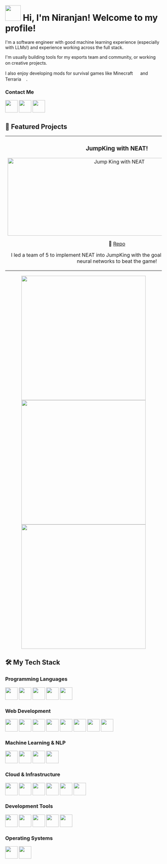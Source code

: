 <div>
  <h1 align="left">
    <img src="https://cdn.discordapp.com/attachments/1090302162472534026/1304151133404794940/ezgif.com-crop_3.gif?ex=672e58e4&is=672d0764&hm=13e9fa7940db58ddd68bcf694c3558858f9663c6092a9b0cb8543996105f32b3&" width="50"> 
    Hi, I'm Niranjan! Welcome to my profile!
  </h1>
</div>

I'm a software engineer with good machine learning experience (especially with LLMs!) and experience working across the full stack. 

I'm usually building tools for my esports team and community, or working on creative projects. <img src="https://cdn.discordapp.com/attachments/1090302162472534026/1304165901066571826/40-cogs-ezgif.com-resize.gif?ex=672e66a5&is=672d1525&hm=83406df2ef069c307bff6b8ba13c8a73c2d3b3cd88eeb62defc1c57304550ba0&" width="16">

I also enjoy developing mods for survival games like Minecraft <img src="https://p1.hiclipart.com/preview/896/990/447/minecraft-hd-icon-mac-pc-minecraft-icon-512-png-icon.jpg" width="16"> and Terraria<img src="https://e7.pngegg.com/pngimages/121/941/png-clipart-terraria-tree-minecraft-video-game-steel-icons-logo-plant-stem-thumbnail.png" width="16">.

### Contact Me
[<img src="https://img.icons8.com/color/48/000000/microsoft-outlook-2019--v2.png" width="40" height="40"/>](mailto:oranjan@outlook.com)
[<img src="https://img.icons8.com/color/48/000000/linkedin.png" width="40" height="40"/>](https://linkedin.com/in/nnm22)
[<img src="https://img.icons8.com/color/48/000000/github.png" width="40" height="40"/>](https://github.com/tntcannon5000)


## 🚀 Featured Projects

<div align="center">
  <table>
    <tr>
      <td width="50%">
        <h3 align="center">JumpKing with NEAT!</h3>
        <div align="center">  
          <img src="https://github.com/user-attachments/assets/77ee0345-f1cb-489a-81bf-ea0c042a5bac" alt="Jump King with NEAT" width="703" height="250"/>
          <br>
          <p>
            🔗 <a href="https://github.com/DebKrKundu121/JumpKingAtHome">Repo</a>
          </p>
          <p>I led a team of 5 to implement NEAT into JumpKing with the goal of training a population of neural networks to beat the game!</p>
        </div>
      </td>
      <td width="50%">
        <h3 align="center">DC-Storage</h3>
        <div align="center">
          <img src="https://github.com/user-attachments/assets/b99fc698-1ac7-4351-9476-2d9c5ce6a070" alt="project screenshot" width="703" height="250"/>
          <br>
          <p>
            🔗 <a href="https://github.com/tntcannon5000/DC-Storage">Repo</a>
          </p>
          <p>POC tool to upload an unlimited amount of files to various services with CDNs simultaneously (such as Telegram)</p>
        </div>
      </td>
    </tr>
  </table>
</div>
<div align="center">
<a href="https://github.com/tntcannon5000/Kaggle-Comps">
  <img src="https://github-readme-stats.vercel.app/api/pin/?username=tntcannon5000&repo=Kaggle-Comps" width="400"/>
</a>
<a href="https://github.com/tntcannon5000/Screening-LLM">
  <img src="https://github-readme-stats.vercel.app/api/pin/?username=tntcannon5000&repo=Screening-LLM" width="400"/>
</a>
<a href="https://github.com/tntcannon5000/UERK-Bot">
  <img src="https://github-readme-stats.vercel.app/api/pin/?username=tntcannon5000&repo=UERK-Bot" width="400"/>
</a>
</div>


## 🛠️ My Tech Stack

### Programming Languages
<p>
  <img src="https://cdn.jsdelivr.net/gh/devicons/devicon/icons/python/python-original.svg" width="40" height="40"/>
  <img src="https://cdn.jsdelivr.net/gh/devicons/devicon/icons/java/java-original.svg" width="40" height="40"/>
  <img src="https://cdn.jsdelivr.net/gh/devicons/devicon/icons/cplusplus/cplusplus-original.svg" width="40" height="40"/>
  <img src="https://cdn.jsdelivr.net/gh/devicons/devicon/icons/csharp/csharp-original.svg" width="40" height="40"/>
  <img src="https://cdn.jsdelivr.net/gh/devicons/devicon/icons/javascript/javascript-original.svg" width="40" height="40"/>
</p>

### Web Development
<p>
  <img src="https://cdn.jsdelivr.net/gh/devicons/devicon/icons/html5/html5-original.svg" width="40" height="40"/>
  <img src="https://cdn.jsdelivr.net/gh/devicons/devicon/icons/css3/css3-original.svg" width="40" height="40"/>
  <img src="https://cdn.jsdelivr.net/gh/devicons/devicon/icons/react/react-original.svg" width="40" height="40"/>
  <img src="https://w7.pngwing.com/pngs/452/24/png-transparent-js-logo-node-logos-and-brands-icon-thumbnail.png" width="40" height="40"/>
  <img src="https://cdn.jsdelivr.net/gh/devicons/devicon/icons/vitejs/vitejs-original.svg" width="40" height="40"/>
  <img src="https://encrypted-tbn0.gstatic.com/images?q=tbn:ANd9GcTSDKn3vA2YUbXzN0ZC3gALWJ08gJN-Drl15w&s" width="40" height="40"/>
  <img src="https://cdn.jsdelivr.net/gh/devicons/devicon/icons/fastapi/fastapi-plain.svg" width="40" height="40"/>
  <img src="https://w7.pngwing.com/pngs/166/342/png-transparent-flask-python-bottle-web-framework-web-application-flask-white-monochrome-shoe.png" width="40" height="40"/>
</p>

### Machine Learning & NLP
<p>
  <img src="https://cdn.jsdelivr.net/gh/devicons/devicon/icons/tensorflow/tensorflow-original.svg" width="40" height="40"/>
  <img src="https://cdn.jsdelivr.net/gh/devicons/devicon/icons/pandas/pandas-original.svg" width="40" height="40"/>
  <img src="https://cdn.jsdelivr.net/gh/devicons/devicon/icons/opencv/opencv-original.svg" width="40" height="40"/>
  <img src="https://cdn.jsdelivr.net/gh/devicons/devicon/icons/jupyter/jupyter-original.svg" width="40" height="40"/>
</p>

### Cloud & Infrastructure
<p>
  <img src="https://static-00.iconduck.com/assets.00/general-awscloud-icon-2048x2048-3trjae80.png" width="40" height="40"/>
  <img src="https://w7.pngwing.com/pngs/657/548/png-transparent-sapho-system-integration-information-computer-software-oracle-cloud.png" width="40" height="40"/>
  <img src="https://cdn.jsdelivr.net/gh/devicons/devicon/icons/docker/docker-original.svg" width="40" height="40"/>
  <img src="https://cdn.jsdelivr.net/gh/devicons/devicon/icons/kubernetes/kubernetes-plain.svg" width="40" height="40"/>
  <img src="https://cdn.jsdelivr.net/gh/devicons/devicon/icons/mongodb/mongodb-original.svg" width="40" height="40"/>
  <img src="https://cdn.jsdelivr.net/gh/devicons/devicon/icons/mysql/mysql-original.svg" width="40" height="40"/>
</p>

### Development Tools
<p>
  <img src="https://cdn.jsdelivr.net/gh/devicons/devicon/icons/git/git-original.svg" width="40" height="40"/>
  <img src="https://cdn.jsdelivr.net/gh/devicons/devicon/icons/github/github-original.svg" width="40" height="40"/>
  <img src="https://cdn.jsdelivr.net/gh/devicons/devicon/icons/pytest/pytest-original.svg" width="40" height="40"/>
  <img src="https://cdn.jsdelivr.net/gh/devicons/devicon/icons/jira/jira-original.svg" width="40" height="40"/>
  <img src="https://cdn.jsdelivr.net/gh/devicons/devicon/icons/slack/slack-original.svg" width="40" height="40"/>
</p>

### Operating Systems
<p>
  <img src="https://cdn.jsdelivr.net/gh/devicons/devicon/icons/windows8/windows8-original.svg" width="40" height="40"/>
  <img src="https://cdn.jsdelivr.net/gh/devicons/devicon/icons/linux/linux-original.svg" width="40" height="40"/>
</p>


